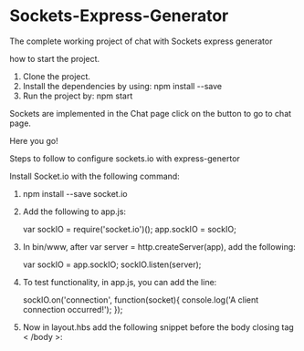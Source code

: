 # Sockets-Express-Generator
The complete working project of  chat with Sockets express generator

how to start the project.
1. Clone the project.
2. Install the dependencies by using: npm install --save
3. Run the project by: npm start

Sockets are implemented in the Chat page click on the button to go to chat page. 

Here you go!



Steps to follow to configure sockets.io with express-genertor 

Install Socket.io with the following command:

1. npm install --save socket.io
2. Add the following to app.js:

   var sockIO = require('socket.io')();
   app.sockIO = sockIO;
   
3. In bin/www, 
   after var server = http.createServer(app), add the following:

   var sockIO = app.sockIO;
   sockIO.listen(server);

4. To test functionality, in app.js, you can add the line:

   sockIO.on('connection', function(socket){
   console.log('A client connection occurred!');
   });
   
5. Now in layout.hbs add the following snippet before the body closing tag < /body >:

   <script src="/socket.io/socket.io.js"></script>
   <script>
   var socket = io();
   </script>

